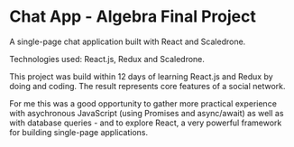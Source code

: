 # Chat App - Algebra Final Project

A single-page chat application built with React and Scaledrone.

Technologies used: React.js, Redux and Scaledrone.

This project was build within 12 days of learning React.js and Redux by doing and coding. The result represents core features of a social network.

For me this was a good opportunity to gather more practical experience with asychronous JavaScript (using Promises and async/await) as well as with database queries - and to explore React, a very powerful framework for building single-page applications.
